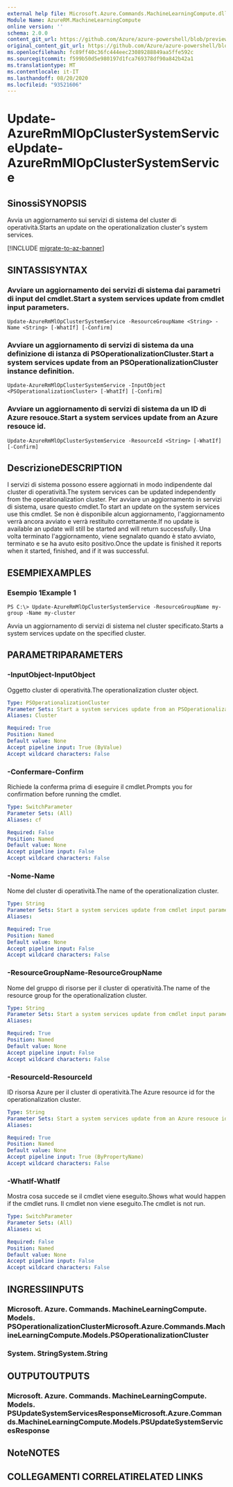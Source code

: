 ```yaml
---
external help file: Microsoft.Azure.Commands.MachineLearningCompute.dll-Help.xml
Module Name: AzureRM.MachineLearningCompute
online version: ''
schema: 2.0.0
content_git_url: https://github.com/Azure/azure-powershell/blob/preview/src/ResourceManager/MachineLearningCompute/Commands.MachineLearningCompute/help/Update-AzureRmMlOpClusterSystemService.md
original_content_git_url: https://github.com/Azure/azure-powershell/blob/preview/src/ResourceManager/MachineLearningCompute/Commands.MachineLearningCompute/help/Update-AzureRmMlOpClusterSystemService.md
ms.openlocfilehash: fc89ff40c36fc444eec23089288849aa5ffe592c
ms.sourcegitcommit: f599b50d5e980197d1fca769378df90a842b42a1
ms.translationtype: MT
ms.contentlocale: it-IT
ms.lasthandoff: 08/20/2020
ms.locfileid: "93521606"
---
```

# <span data-ttu-id="c5756-101">Update-AzureRmMlOpClusterSystemService</span><span class="sxs-lookup"><span data-stu-id="c5756-101">Update-AzureRmMlOpClusterSystemService</span></span>

## <span data-ttu-id="c5756-102">Sinossi</span><span class="sxs-lookup"><span data-stu-id="c5756-102">SYNOPSIS</span></span>
<span data-ttu-id="c5756-103">Avvia un aggiornamento sui servizi di sistema del cluster di operatività.</span><span class="sxs-lookup"><span data-stu-id="c5756-103">Starts an update on the operationalization cluster's system services.</span></span>

[!INCLUDE [migrate-to-az-banner](../../includes/migrate-to-az-banner.md)]

## <span data-ttu-id="c5756-104">SINTASSI</span><span class="sxs-lookup"><span data-stu-id="c5756-104">SYNTAX</span></span>

### <span data-ttu-id="c5756-105">Avviare un aggiornamento dei servizi di sistema dai parametri di input del cmdlet.</span><span class="sxs-lookup"><span data-stu-id="c5756-105">Start a system services update from cmdlet input parameters.</span></span>
```
Update-AzureRmMlOpClusterSystemService -ResourceGroupName <String> -Name <String> [-WhatIf] [-Confirm]
```

### <span data-ttu-id="c5756-106">Avviare un aggiornamento di servizi di sistema da una definizione di istanza di PSOperationalizationCluster.</span><span class="sxs-lookup"><span data-stu-id="c5756-106">Start a system services update from an PSOperationalizationCluster instance definition.</span></span>
```
Update-AzureRmMlOpClusterSystemService -InputObject <PSOperationalizationCluster> [-WhatIf] [-Confirm]
```

### <span data-ttu-id="c5756-107">Avviare un aggiornamento di servizi di sistema da un ID di Azure resouce.</span><span class="sxs-lookup"><span data-stu-id="c5756-107">Start a system services update from an Azure resouce id.</span></span>
```
Update-AzureRmMlOpClusterSystemService -ResourceId <String> [-WhatIf] [-Confirm]
```

## <span data-ttu-id="c5756-108">Descrizione</span><span class="sxs-lookup"><span data-stu-id="c5756-108">DESCRIPTION</span></span>
<span data-ttu-id="c5756-109">I servizi di sistema possono essere aggiornati in modo indipendente dal cluster di operatività.</span><span class="sxs-lookup"><span data-stu-id="c5756-109">The system services can be updated independently from the operationalization cluster.</span></span> <span data-ttu-id="c5756-110">Per avviare un aggiornamento in servizi di sistema, usare questo cmdlet.</span><span class="sxs-lookup"><span data-stu-id="c5756-110">To start an update on the system services use this cmdlet.</span></span> <span data-ttu-id="c5756-111">Se non è disponibile alcun aggiornamento, l'aggiornamento verrà ancora avviato e verrà restituito correttamente.</span><span class="sxs-lookup"><span data-stu-id="c5756-111">If no update is available an update will still be started and will return successfully.</span></span> <span data-ttu-id="c5756-112">Una volta terminato l'aggiornamento, viene segnalato quando è stato avviato, terminato e se ha avuto esito positivo.</span><span class="sxs-lookup"><span data-stu-id="c5756-112">Once the update is finished it reports when it started, finished, and if it was successful.</span></span>

## <span data-ttu-id="c5756-113">ESEMPI</span><span class="sxs-lookup"><span data-stu-id="c5756-113">EXAMPLES</span></span>

### <span data-ttu-id="c5756-114">Esempio 1</span><span class="sxs-lookup"><span data-stu-id="c5756-114">Example 1</span></span>
```
PS C:\> Update-AzureRmMlOpClusterSystemService -ResourceGroupName my-group -Name my-cluster
```

<span data-ttu-id="c5756-115">Avvia un aggiornamento di servizi di sistema nel cluster specificato.</span><span class="sxs-lookup"><span data-stu-id="c5756-115">Starts a system services update on the specified cluster.</span></span> 

## <span data-ttu-id="c5756-116">PARAMETRI</span><span class="sxs-lookup"><span data-stu-id="c5756-116">PARAMETERS</span></span>

### <span data-ttu-id="c5756-117">-InputObject</span><span class="sxs-lookup"><span data-stu-id="c5756-117">-InputObject</span></span>
<span data-ttu-id="c5756-118">Oggetto cluster di operatività.</span><span class="sxs-lookup"><span data-stu-id="c5756-118">The operationalization cluster object.</span></span>

```yaml
Type: PSOperationalizationCluster
Parameter Sets: Start a system services update from an PSOperationalizationCluster instance definition.
Aliases: Cluster

Required: True
Position: Named
Default value: None
Accept pipeline input: True (ByValue)
Accept wildcard characters: False
```

### <span data-ttu-id="c5756-119">-Confermare</span><span class="sxs-lookup"><span data-stu-id="c5756-119">-Confirm</span></span>
<span data-ttu-id="c5756-120">Richiede la conferma prima di eseguire il cmdlet.</span><span class="sxs-lookup"><span data-stu-id="c5756-120">Prompts you for confirmation before running the cmdlet.</span></span>

```yaml
Type: SwitchParameter
Parameter Sets: (All)
Aliases: cf

Required: False
Position: Named
Default value: None
Accept pipeline input: False
Accept wildcard characters: False
```

### <span data-ttu-id="c5756-121">-Nome</span><span class="sxs-lookup"><span data-stu-id="c5756-121">-Name</span></span>
<span data-ttu-id="c5756-122">Nome del cluster di operatività.</span><span class="sxs-lookup"><span data-stu-id="c5756-122">The name of the operationalization cluster.</span></span>

```yaml
Type: String
Parameter Sets: Start a system services update from cmdlet input parameters.
Aliases: 

Required: True
Position: Named
Default value: None
Accept pipeline input: False
Accept wildcard characters: False
```

### <span data-ttu-id="c5756-123">-ResourceGroupName</span><span class="sxs-lookup"><span data-stu-id="c5756-123">-ResourceGroupName</span></span>
<span data-ttu-id="c5756-124">Nome del gruppo di risorse per il cluster di operatività.</span><span class="sxs-lookup"><span data-stu-id="c5756-124">The name of the resource group for the operationalization cluster.</span></span>

```yaml
Type: String
Parameter Sets: Start a system services update from cmdlet input parameters.
Aliases: 

Required: True
Position: Named
Default value: None
Accept pipeline input: False
Accept wildcard characters: False
```

### <span data-ttu-id="c5756-125">-ResourceId</span><span class="sxs-lookup"><span data-stu-id="c5756-125">-ResourceId</span></span>
<span data-ttu-id="c5756-126">ID risorsa Azure per il cluster di operatività.</span><span class="sxs-lookup"><span data-stu-id="c5756-126">The Azure resource id for the operationalization cluster.</span></span>

```yaml
Type: String
Parameter Sets: Start a system services update from an Azure resouce id.
Aliases: 

Required: True
Position: Named
Default value: None
Accept pipeline input: True (ByPropertyName)
Accept wildcard characters: False
```

### <span data-ttu-id="c5756-127">-WhatIf</span><span class="sxs-lookup"><span data-stu-id="c5756-127">-WhatIf</span></span>
<span data-ttu-id="c5756-128">Mostra cosa succede se il cmdlet viene eseguito.</span><span class="sxs-lookup"><span data-stu-id="c5756-128">Shows what would happen if the cmdlet runs.</span></span>
<span data-ttu-id="c5756-129">Il cmdlet non viene eseguito.</span><span class="sxs-lookup"><span data-stu-id="c5756-129">The cmdlet is not run.</span></span>

```yaml
Type: SwitchParameter
Parameter Sets: (All)
Aliases: wi

Required: False
Position: Named
Default value: None
Accept pipeline input: False
Accept wildcard characters: False
```

## <span data-ttu-id="c5756-130">INGRESSI</span><span class="sxs-lookup"><span data-stu-id="c5756-130">INPUTS</span></span>

### <span data-ttu-id="c5756-131">Microsoft. Azure. Commands. MachineLearningCompute. Models. PSOperationalizationCluster</span><span class="sxs-lookup"><span data-stu-id="c5756-131">Microsoft.Azure.Commands.MachineLearningCompute.Models.PSOperationalizationCluster</span></span>
### <span data-ttu-id="c5756-132">System. String</span><span class="sxs-lookup"><span data-stu-id="c5756-132">System.String</span></span>


## <span data-ttu-id="c5756-133">OUTPUT</span><span class="sxs-lookup"><span data-stu-id="c5756-133">OUTPUTS</span></span>

### <span data-ttu-id="c5756-134">Microsoft. Azure. Commands. MachineLearningCompute. Models. PSUpdateSystemServicesResponse</span><span class="sxs-lookup"><span data-stu-id="c5756-134">Microsoft.Azure.Commands.MachineLearningCompute.Models.PSUpdateSystemServicesResponse</span></span>


## <span data-ttu-id="c5756-135">Note</span><span class="sxs-lookup"><span data-stu-id="c5756-135">NOTES</span></span>

## <span data-ttu-id="c5756-136">COLLEGAMENTI CORRELATI</span><span class="sxs-lookup"><span data-stu-id="c5756-136">RELATED LINKS</span></span>

